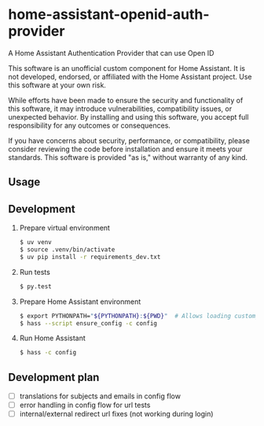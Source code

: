 # home-assistant-openid-auth-provider

A Home Assistant Authentication Provider that can use Open ID

This software is an unofficial custom component for Home Assistant. It is not developed, endorsed, or affiliated with the Home Assistant project. Use this software at your own risk.

While efforts have been made to ensure the security and functionality of this software, it may introduce vulnerabilities, compatibility issues, or unexpected behavior. By installing and using this software, you accept full responsibility for any outcomes or consequences.

If you have concerns about security, performance, or compatibility, please consider reviewing the code before installation and ensure it meets your standards. This software is provided "as is," without warranty of any kind.

## Usage




## Development

1. Prepare virtual environment
    ```bash
    $ uv venv
    $ source .venv/bin/activate
    $ uv pip install -r requirements_dev.txt
    ```

1. Run tests
    ```bash
    $ py.test
    ```

1. Prepare Home Assistant environment
    ```bash
    $ export PYTHONPATH="${PYTHONPATH}:${PWD}"  # Allows loading custom_components
    $ hass --script ensure_config -c config
    ```

1. Run Home Assistant

    ```bash
    $ hass -c config
    ```

## Development plan

- [ ] translations for subjects and emails in config flow
- [ ] error handling in config flow for url tests
- [ ] internal/external redirect url fixes (not working during login)
